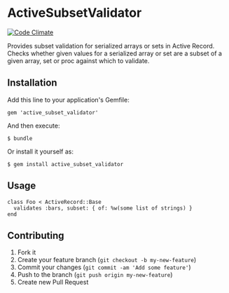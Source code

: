 # ActiveSubsetValidator
[![Code Climate](https://codeclimate.com/github/paulnsorensen/active_subset_validator.png)](https://codeclimate.com/github/paulnsorensen/active_subset_validator)

Provides subset validation for serialized arrays or sets in Active Record.
Checks whether given values for a serialized array or set are a subset of
a given array, set or proc against which to validate.

## Installation

Add this line to your application's Gemfile:

    gem 'active_subset_validator'

And then execute:

    $ bundle

Or install it yourself as:

    $ gem install active_subset_validator

## Usage

    class Foo < ActiveRecord::Base
      validates :bars, subset: { of: %w(some list of strings) }
    end

## Contributing

1. Fork it
2. Create your feature branch (`git checkout -b my-new-feature`)
3. Commit your changes (`git commit -am 'Add some feature'`)
4. Push to the branch (`git push origin my-new-feature`)
5. Create new Pull Request
